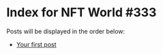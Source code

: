 # Index for NFT World #333
Posts will be displayed in the order below:

- [Your first post](./001-first.md)


